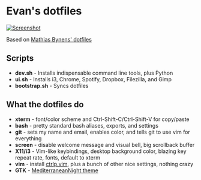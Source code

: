 # Evan's dotfiles

[![Screenshot](http://i.imgur.com/ElBUFRDl.png)](http://i.imgur.com/ElBUFRD.png)

Based on [Mathias Bynens' dotfiles](https://github.com/mathiasbynens/dotfiles/blob/master/README.md)

## Scripts

- **dev.sh** - Installs indispensable command line tools, plus Python
- **ui.sh** - Installs i3, Chrome, Spotify, Dropbox, Filezilla, and Gimp
- **bootstrap.sh** - Syncs dotfiles

## What the dotfiles do

- **xterm** - font/color scheme and Ctrl-Shift-C/Ctrl-Shift-V for copy/paste
- **bash** - pretty standard bash aliases, exports, and settings
- **git** - sets my name and email, enables color, and tells git to use vim for everything
- **screen** - disable welcome message and visual bell, big scrollback buffer
- **X11/i3** - Vim-like keybindings, desktop background color, blazing key repeat rate, fonts, default to xterm
- **vim** - install [ctrlp.vim](https://github.com/kien/ctrlp.vim), plus a bunch of other nice settings, nothing crazy
- **GTK** - [MediterraneanNight theme](http://gnome-look.org/content/show.php/MediterraneanNight+Series?content=156782)
